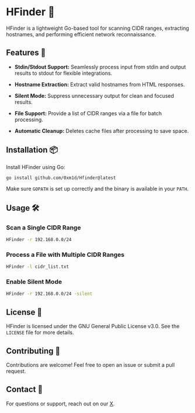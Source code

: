 # HFinder 🚀

HFinder is a lightweight Go-based tool for scanning CIDR ranges, extracting hostnames, and performing efficient network reconnaissance. 

## Features 🌟
- **Stdin/Stdout Support:** Seamlessly process input from stdin and output results to stdout for flexible integrations.

- **Hostname Extraction:** Extract valid hostnames from HTML responses.
- **Silent Mode:** Suppress unnecessary output for clean and focused results.
- **File Support:** Provide a list of CIDR ranges via a file for batch processing.
- **Automatic Cleanup:** Deletes cache files after processing to save space.

## Installation 📦
Install HFinder using Go:
```bash
go install github.com/0xm1d/Hfinder@latest
```
Make sure `GOPATH` is set up correctly and the binary is available in your `PATH`.

## Usage 🛠️
### Scan a Single CIDR Range
```bash
HFinder -r 192.168.0.0/24
```

### Process a File with Multiple CIDR Ranges
```bash
HFinder -l cidr_list.txt
```

### Enable Silent Mode
```bash
HFinder -r 192.168.0.0/24 -silent
```

## License 📜
HFinder is licensed under the GNU General Public License v3.0. See the `LICENSE` file for more details.

## Contributing 🤝
Contributions are welcome! Feel free to open an issue or submit a pull request.

## Contact 📧
For questions or support, reach out on our [X](https://x.com/0xM1D_).
